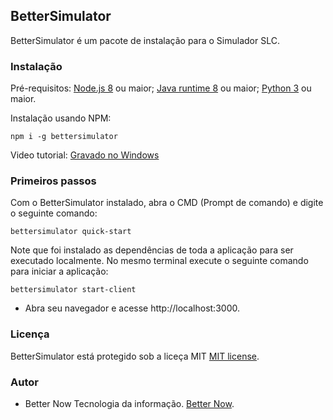## BetterSimulator

BetterSimulator é um pacote de instalação para o Simulador SLC. 

### Instalação
Pré-requisitos: [Node.js 8](https://nodejs.org/en/) ou maior; [Java runtime 8](https://java.com/en/download/) ou maior; [Python 3](https://www.python.org/downloads/) ou maior.

Instalação usando NPM:
```
npm i -g bettersimulator
```

Video tutorial: [Gravado no Windows](https://linkdovideo.com)

### Primeiros passos

Com o BetterSimulator instalado, abra o CMD (Prompt de comando) e digite o seguinte comando:
```
bettersimulator quick-start
```

Note que foi instalado as dependências de toda a aplicação para ser executado localmente.
No mesmo terminal execute o seguinte comando para iniciar a aplicação:

```
bettersimulator start-client
```

* Abra seu navegador e acesse http://localhost:3000.

### Licença

BetterSimulator está protegido sob a liceça MIT [MIT license](http://www.opensource.org/licenses/mit-license).

### Autor

* Better Now Tecnologia da informação. [Better Now](https://betternow.com.br).
